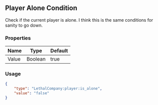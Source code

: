 ## Player Alone Condition
Check if the current player is alone. I think this is the same conditions for sanity to go down.

### Properties
| Name | Type | Default |
|--------|-------|---------|
| Value | Boolean | true |

### Usage
```json
{
    "type": "LethalCompany:player:is_alone",
    "value": "false"
}
```
